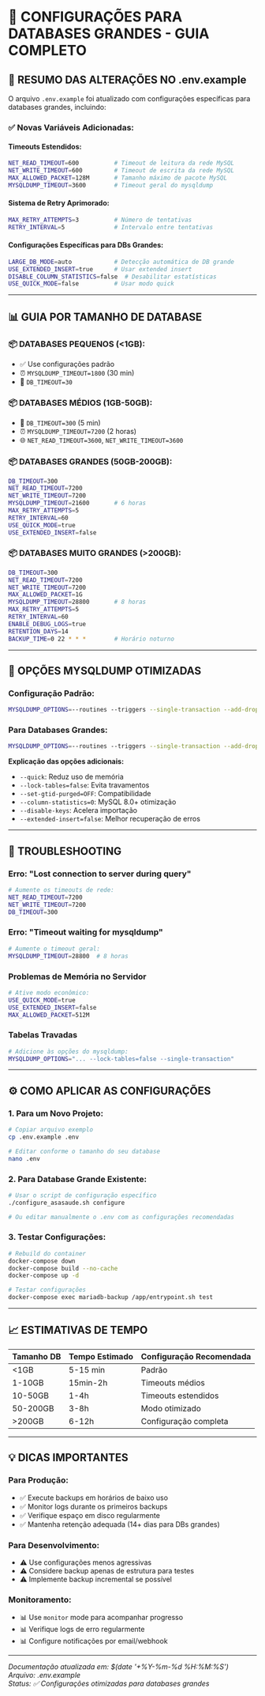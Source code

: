 # 📝 CONFIGURAÇÕES PARA DATABASES GRANDES - GUIA COMPLETO

## 🎯 **RESUMO DAS ALTERAÇÕES NO .env.example**

O arquivo `.env.example` foi atualizado com configurações específicas para databases grandes, incluindo:

### **✅ Novas Variáveis Adicionadas:**

#### **Timeouts Estendidos:**
```bash
NET_READ_TIMEOUT=600          # Timeout de leitura da rede MySQL
NET_WRITE_TIMEOUT=600         # Timeout de escrita da rede MySQL
MAX_ALLOWED_PACKET=128M       # Tamanho máximo de pacote MySQL
MYSQLDUMP_TIMEOUT=3600        # Timeout geral do mysqldump
```

#### **Sistema de Retry Aprimorado:**
```bash
MAX_RETRY_ATTEMPTS=3          # Número de tentativas
RETRY_INTERVAL=5              # Intervalo entre tentativas
```

#### **Configurações Específicas para DBs Grandes:**
```bash
LARGE_DB_MODE=auto            # Detecção automática de DB grande
USE_EXTENDED_INSERT=true      # Usar extended insert
DISABLE_COLUMN_STATISTICS=false  # Desabilitar estatísticas
USE_QUICK_MODE=false          # Usar modo quick
```

---

## 📊 **GUIA POR TAMANHO DE DATABASE**

### **📦 DATABASES PEQUENOS (<1GB):**
- ✅ Use configurações padrão
- ⏰ `MYSQLDUMP_TIMEOUT=1800` (30 min)
- 🔌 `DB_TIMEOUT=30`

### **📦 DATABASES MÉDIOS (1GB-50GB):**
- 🔌 `DB_TIMEOUT=300` (5 min)
- ⏰ `MYSQLDUMP_TIMEOUT=7200` (2 horas)
- 🌐 `NET_READ_TIMEOUT=3600`, `NET_WRITE_TIMEOUT=3600`

### **📦 DATABASES GRANDES (50GB-200GB):**
```bash
DB_TIMEOUT=300
NET_READ_TIMEOUT=7200
NET_WRITE_TIMEOUT=7200
MYSQLDUMP_TIMEOUT=21600       # 6 horas
MAX_RETRY_ATTEMPTS=5
RETRY_INTERVAL=60
USE_QUICK_MODE=true
USE_EXTENDED_INSERT=false
```

### **📦 DATABASES MUITO GRANDES (>200GB):**
```bash
DB_TIMEOUT=300
NET_READ_TIMEOUT=7200
NET_WRITE_TIMEOUT=7200
MAX_ALLOWED_PACKET=1G
MYSQLDUMP_TIMEOUT=28800       # 8 horas
MAX_RETRY_ATTEMPTS=5
RETRY_INTERVAL=60
ENABLE_DEBUG_LOGS=true
RETENTION_DAYS=14
BACKUP_TIME=0 22 * * *        # Horário noturno
```

---

## 🔧 **OPÇÕES MYSQLDUMP OTIMIZADAS**

### **Configuração Padrão:**
```bash
MYSQLDUMP_OPTIONS=--routines --triggers --single-transaction --add-drop-database --default-character-set=utf8mb4
```

### **Para Databases Grandes:**
```bash
MYSQLDUMP_OPTIONS=--routines --triggers --single-transaction --add-drop-database --default-character-set=utf8mb4 --quick --lock-tables=false --set-gtid-purged=OFF --column-statistics=0 --disable-keys --extended-insert=false
```

**Explicação das opções adicionais:**
- `--quick`: Reduz uso de memória
- `--lock-tables=false`: Evita travamentos
- `--set-gtid-purged=OFF`: Compatibilidade
- `--column-statistics=0`: MySQL 8.0+ otimização
- `--disable-keys`: Acelera importação
- `--extended-insert=false`: Melhor recuperação de erros

---

## 🚨 **TROUBLESHOOTING**

### **Erro: "Lost connection to server during query"**
```bash
# Aumente os timeouts de rede:
NET_READ_TIMEOUT=7200
NET_WRITE_TIMEOUT=7200
DB_TIMEOUT=300
```

### **Erro: "Timeout waiting for mysqldump"**
```bash
# Aumente o timeout geral:
MYSQLDUMP_TIMEOUT=28800  # 8 horas
```

### **Problemas de Memória no Servidor**
```bash
# Ative modo econômico:
USE_QUICK_MODE=true
USE_EXTENDED_INSERT=false
MAX_ALLOWED_PACKET=512M
```

### **Tabelas Travadas**
```bash
# Adicione às opções do mysqldump:
MYSQLDUMP_OPTIONS="... --lock-tables=false --single-transaction"
```

---

## ⚙️ **COMO APLICAR AS CONFIGURAÇÕES**

### **1. Para um Novo Projeto:**
```bash
# Copiar arquivo exemplo
cp .env.example .env

# Editar conforme o tamanho do seu database
nano .env
```

### **2. Para Database Grande Existente:**
```bash
# Usar o script de configuração específico
./configure_asasaude.sh configure

# Ou editar manualmente o .env com as configurações recomendadas
```

### **3. Testar Configurações:**
```bash
# Rebuild do container
docker-compose down
docker-compose build --no-cache
docker-compose up -d

# Testar configurações
docker-compose exec mariadb-backup /app/entrypoint.sh test
```

---

## 📈 **ESTIMATIVAS DE TEMPO**

| Tamanho DB | Tempo Estimado | Configuração Recomendada |
|------------|----------------|--------------------------|
| <1GB       | 5-15 min       | Padrão                   |
| 1-10GB     | 15min-2h       | Timeouts médios          |
| 10-50GB    | 1-4h           | Timeouts estendidos      |
| 50-200GB   | 3-8h           | Modo otimizado           |
| >200GB     | 6-12h          | Configuração completa    |

---

## 💡 **DICAS IMPORTANTES**

### **Para Produção:**
- ✅ Execute backups em horários de baixo uso
- ✅ Monitor logs durante os primeiros backups
- ✅ Verifique espaço em disco regularmente
- ✅ Mantenha retenção adequada (14+ dias para DBs grandes)

### **Para Desenvolvimento:**
- ⚠️  Use configurações menos agressivas
- ⚠️  Considere backup apenas de estrutura para testes
- ⚠️  Implemente backup incremental se possível

### **Monitoramento:**
- 📊 Use `monitor` mode para acompanhar progresso
- 📊 Verifique logs de erro regularmente  
- 📊 Configure notificações por email/webhook

---

*Documentação atualizada em: $(date '+%Y-%m-%d %H:%M:%S')*  
*Arquivo: .env.example*  
*Status: ✅ Configurações otimizadas para databases grandes*

